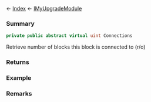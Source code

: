 ← [Index](Api-Index) ← [IMyUpgradeModule](Sandbox.ModAPI.Ingame.IMyUpgradeModule)

### Summary

```csharp
private public abstract virtual uint Connections
```

Retrieve number of blocks this block is connected to (r/o)

### Returns

### Example

### Remarks

